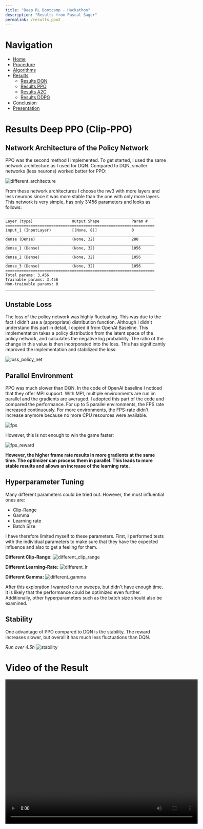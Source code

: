 ```yaml
---
title: "Deep RL Bootcamp - Hackathon"
description: "Results from Pascal Sager"
permalink: /results_ppo2
---
```


# Navigation
- [Home](/rl-bootcamp-hackathon/)
- [Procedure](/rl-bootcamp-hackathon/procedure)
- [Algorithms](/rl-bootcamp-hackathon/algorithms)
- [Results](/rl-bootcamp-hackathon/results)
  - [Results DQN](/rl-bootcamp-hackathon/results_dqn)
  - [Results PPO](/rl-bootcamp-hackathon/results_ppo2)
  - [Results A2C](/rl-bootcamp-hackathon/results_a2c)
  - [Results DDPG](/rl-bootcamp-hackathon/results_ddpg)
- [Conclusion](/rl-bootcamp-hackathon/conclusion)
- [Presentation](/rl-bootcamp-hackathon/presentation)

# Results Deep PPO (Clip-PPO)

## Network Architecture of the Policy Network
PPO was the second method I implemented. To get started, I used the same network architecture as I used for DQN.
Compared to DQN, smaller networks (less neurons) worked better for PPO: 

<img src="\rl-bootcamp-hackathon\assets\images\ppo2\different_architecture.png" alt="different_architecture"/>

From these network architectures I choose the nw3 with more layers and less neurons since it was more stable than the one with only more layers.
This network is very simple, has only 3'456 parameters and looks as follows:

```
_________________________________________________________________
Layer (type)                 Output Shape              Param #   
=================================================================
input_1 (InputLayer)         [(None, 8)]               0         
_________________________________________________________________
dense (Dense)                (None, 32)                288       
_________________________________________________________________
dense_1 (Dense)              (None, 32)                1056      
_________________________________________________________________
dense_2 (Dense)              (None, 32)                1056      
_________________________________________________________________
dense_3 (Dense)              (None, 32)                1056      
=================================================================
Total params: 3,456
Trainable params: 3,456
Non-trainable params: 0
_________________________________________________________________
```

## Unstable Loss
The loss of the policy network was highly fluctuating. This was due to the fact I didn't use a (appropriate) distribution function.
Although I didn't understand this part in detail, I copied it from OpenAI Baseline. This implementation takes a policy distribution from the latent space of the policy network, and calculates the negative log probability. The ratio of the change in this value is then incorporated into the loss. This has significantly improved the implementation and stabilized the loss:

<img src="\rl-bootcamp-hackathon\assets\images\ppo2\loss_policy_net.png" alt="loss_policy_net"/>

## Parallel Environment
PPO was much slower than DQN. In the code of OpenAI baseline I noticed that they offer MPI support. With MPI, multiple environments are run im parallel and the gradients are averaged. I adopted this part of the code and compared the performance.
For up to 5 parallel environments, the FPS rate increased continuously. For more environments, the FPS-rate didn't increase anymore because no more CPU resources were available.

<img src="\rl-bootcamp-hackathon\assets\images\ppo2\fps.png" alt="fps"/>

However, this is not enough to win the game faster:

<img src="\rl-bootcamp-hackathon\assets\images\ppo2\fps_reward.png" alt="fps_reward"/>

**However, the higher frame rate results in more gradients at the same time. The optimizer can process them in parallel. This leads to more stable results and allows an increase of the learning rate.**

## Hyperparameter Tuning

Many different parameters could be tried out. However, the most influential ones are:
- Clip-Range
- Gamma
- Learning rate
- Batch Size

I have therefore limited myself to these parameters. First, I performed tests with the individual parameters to make sure that they have the expected influence and also to get a feeling for them.

**Different Clip-Range:**
<img src="\rl-bootcamp-hackathon\assets\images\ppo2\different_clip_range.png" alt="different_clip_range"/>

**Different Learning-Rate:**
<img src="\rl-bootcamp-hackathon\assets\images\ppo2\different_lr.png" alt="different_lr"/>

**Different Gamma:**
<img src="\rl-bootcamp-hackathon\assets\images\ppo2\different_gamma.png" alt="different_gamma"/>

After this exploration I wanted to run sweeps, but didn't have enough time. It is likely that the performance could be optimized even further.
Additionally, other hyperparameters such as the batch size should also be examined.

## Stability
One advantage of PPO compared to DQN is the stability. The reward increases slower, but overall it has much less fluctuations than DQN.

*Run over 4.5h*
<img src="\rl-bootcamp-hackathon\assets\images\ppo2\stability.png" alt="stability"/>

# Video of the Result
<video width="600" height="450" controls>
  <source src="\rl-bootcamp-hackathon\assets\videos\ppo2\ppo2.mp4" type="video/mp4">
Your browser does not support the video tag.
</video>
